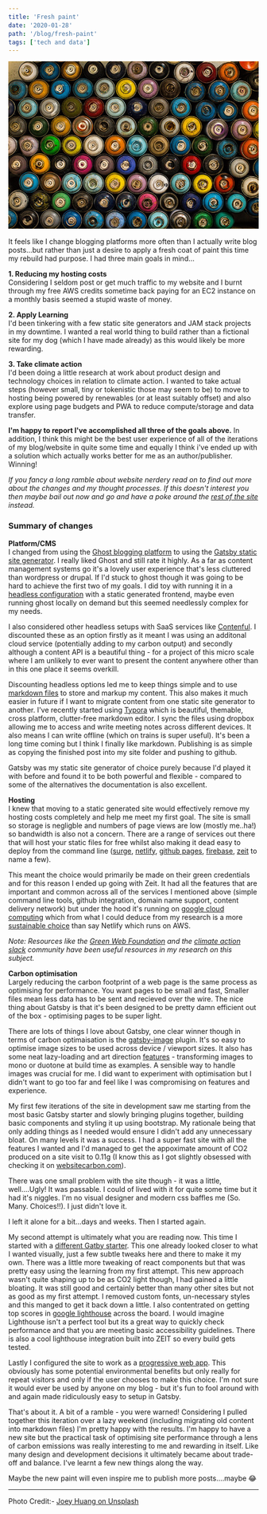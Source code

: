 ```yaml
---
title: 'Fresh paint'
date: '2020-01-28'
path: '/blog/fresh-paint'
tags: ['tech and data']
---
```


![Fresh paint](../images/spraycans.jpg)

It feels like I change blogging platforms more often than I actually write blog posts...but rather than just a desire to apply a fresh coat of paint this time my rebuild had purpose. I had three main goals in mind...

**1. Reducing my hosting costs**  
Considering I seldom post or get much traffic to my website and I burnt through my free AWS credits sometime back paying for an EC2 instance on a monthly basis seemed a stupid waste of money.

**2. Apply Learning**  
I'd been tinkering with a few static site generators and JAM stack projects in my downtime. I wanted a real world thing to build rather than a fictional site for my dog (which I have made already) as this would likely be more rewarding.

**3. Take climate action**  
I'd been doing a little research at work about product design and technology choices in relation to climate action. I wanted to take actual steps (however small, tiny or tokenistic those may seem to be) to move to hosting being powered by renewables (or at least suitably offset) and also explore using page budgets and PWA to reduce compute/storage and data transfer.

**I'm happy to report I've accomplished all three of the goals above.** In addition, I think this might be the best user experience of all of the iterations of my blog/website in quite some time and equally I think i've ended up with a solution which actually works better for me as an author/publisher. Winning!

_If you fancy a long ramble about website nerdery read on to find out more about the changes and my thought processes. If this doesn't interest you then maybe bail out now and go and have a poke around the [rest of the site](http://hellostu.xyz) instead._

### Summary of changes

**Platform/CMS**  
I changed from using the [Ghost blogging platform](https://ghost.org/) to using the [Gatsby static site generator](https://www.gatsbyjs.org/). I really liked Ghost and still rate it highly. As a far as content management systems go it's a lovely user experience that's less cluttered than wordpress or drupal. If I'd stuck to ghost though it was going to be hard to achieve the first two of my goals. I did toy with running it in a [headless configuration](https://en.wikipedia.org/wiki/Headless_content_management_system) with a static generated frontend, maybe even running ghost locally on demand but this seemed needlessly complex for my needs.

I also considered other headless setups with SaaS services like [Contenful](https://www.contentful.com/). I discounted these as an option firstly as it meant I was using an additonal cloud service (potentially adding to my carbon output) and secondly although a content API is a beautiful thing - for a project of this micro scale where I am unlikely to ever want to present the content anywhere other than in this one place it seems overkill.

Discounting headless options led me to keep things simple and to use [markdown files](https://en.wikipedia.org/wiki/Markdown) to store and markup my content. This also makes it much easier in future if I want to migrate content from one static site generator to another. I've recently started using [Typora](https://typora.io/) which is beautiful, themable, cross platform, clutter-free markdown editor. I sync the files using dropbox allowing me to access and write meeting notes across different devices. It also means I can write offline (which on trains is super useful). It's been a long time coming but I think I finally like markdown. Publishing is as simple as copying the finished post into my site folder and pushing to github.

Gatsby was my static site generator of choice purely because I'd played it with before and found it to be both powerful and flexible - compared to some of the alternatives the documentation is also excellent.

**Hosting**  
I knew that moving to a static generated site would effectively remove my hosting costs completely and help me meet my first goal. The site is small so storage is negligble and numbers of page views are low (mostly me..ha!) so bandwidth is also not a concern. There are a range of services out there that will host your static files for free whilst also making it dead easy to deploy from the command line ([surge](https://surge.sh/), [netlify](https://www.netlify.com/), [github pages](https://pages.github.com/), [firebase](https://firebase.google.com/), [zeit](https://zeit.co/) to name a few).

This meant the choice would primarily be made on their green credentials and for this reason I ended up going with Zeit. It had all the features that are important and common across all of the services I mentioned above (simple command line tools, github integration, domain name support, content delivery network) but under the hood it's running on [google cloud computing](https://cloud.google.com/) which from what I could deduce from my research is a more [sustainable choice](https://www.wired.com/story/amazon-google-microsoft-green-clouds-and-hyperscale-data-centers/) than say Netlify which runs on AWS.

_Note: Resources like the [Green Web Foundation](https://www.thegreenwebfoundation.org/) and the [climate action slack](https://climateaction.tech/) community have been useful resources in my research on this subject._

**Carbon optimisation**  
Largely reducing the carbon footprint of a web page is the same process as optimising for performance. You want pages to be small and fast, Smaller files mean less data has to be sent and recieved over the wire. The nice thing about Gatsby is that it's been designed to be pretty damn efficient out of the box - optimising pages to be super light.

There are lots of things I love about Gatsby, one clear winner though in terms of carbon optimaisation is the [gatsby-image](https://www.gatsbyjs.org/packages/gatsby-image/) plugin. It's so easy to optimise image sizes to be used across device / viewport sizes. It also has some neat lazy-loading and art direction [features](https://using-gatsby-image.gatsbyjs.org/) - transforming images to mono or duotone at build time as examples. A sensible way to handle images was crucial for me. I did want to experiment with optimisation but I didn't want to go too far and feel like I was compromising on features and experience.

My first few iterations of the site in development saw me starting from the most basic Gatsby starter and slowly bringing plugins together, building basic components and styling it up using bootstrap. My rationale being that only adding things as I needed would ensure I didn't add any unnecessary bloat. On many levels it was a success. I had a super fast site with all the features I wanted and I'd managed to get the appoximate amount of CO2 produced on a site visit to 0.11g (I know this as I got slightly obsessed with checking it on [websitecarbon.com](https://websitecarbon.com)).

There was one small problem with the site though - it was a little, well....Ugly! It was passable. I could of lived with it for quite some time but it had it's niggles. I'm no visual designer and modern css baffles me (So. Many. Choices!!). I just didn't love it.

I left it alone for a bit...days and weeks. Then I started again.

My second attempt is ultimately what you are reading now. This time I started with a [different Gatby starter](https://www.gatsbyjs.org/starters/panr/gatsby-starter-hello-friend/). This one already looked closer to what I wanted visually, just a few subtle tweaks here and there to make it my own. There was a little more tweaking of react components but that was pretty easy using the learning from my first attempt. This new approach wasn't quite shaping up to be as CO2 light though, I had gained a little bloating. It was still good and certainly better than many other sites but not as good as my first attempt. I removed custom fonts, un-necessary styles and this manged to get it back down a little. I also contentrated on getting top scores in [google lighthouse](https://developers.google.com/web/tools/lighthouse) across the board. I would imagine Lighthouse isn't a perfect tool but its a great way to quickly check performance and that you are meeting basic accessibility guidelines. There is also a cool lighthouse integration built into ZEIT so every build gets tested.

Lastly I configured the site to work as a [progressive web app](https://www.gatsbyjs.org/docs/progressive-web-app/). This obviously has some potential environmental benefits but only really for repeat visitors and only if the user chooses to make this choice. I'm not sure it would ever be used by anyone on my blog - but it's fun to fool around with and again made ridiculously easy to setup in Gatsby.

That's about it. A bit of a ramble - you were warned! Considering I pulled together this iteration over a lazy weekend (including migrating old content into markdown files) I'm pretty happy with the results. I'm happy to have a new site but the practical task of optimising site performance through a lens of carbon emissions was really interesting to me and rewarding in itself. Like many design and development decisions it ultimately became about trade-off and balance. I've learnt a few new things along the way.

Maybe the new paint will even inspire me to publish more posts....maybe 😂

---

Photo Credit:- [Joey Huang on Unsplash](https://unsplash.com/photos/XfIuCOl8kI8)
